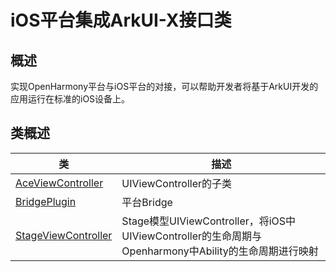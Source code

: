 # iOS平台集成ArkUI-X接口类

## 概述

实现OpenHarmony平台与iOS平台的对接，可以帮助开发者将基于ArkUI开发的应用运行在标准的iOS设备上。

## 类概述

| 类    | 描述               |
| ----------- | ---------------------------------- |
| [AceViewController](AceViewController.md) | UIViewController的子类 |
| [BridgePlugin](BridgePlugin.md) | 平台Bridge |
| [StageViewController](StageViewController.md) | Stage模型UIViewController，将iOS中UIViewController的生命周期与Openharmony中Ability的生命周期进行映射 |

